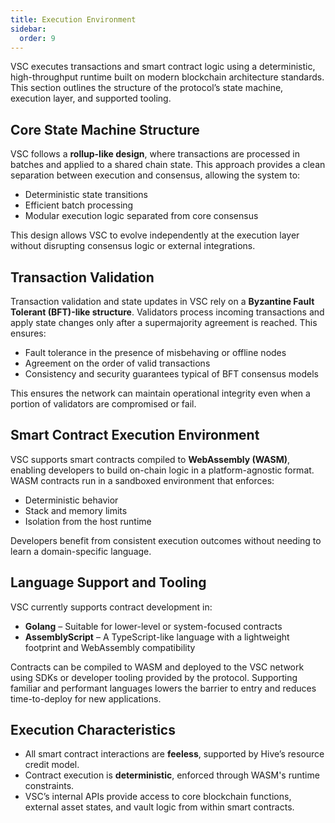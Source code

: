 ```yaml
---
title: Execution Environment
sidebar:
  order: 9
---
```



VSC executes transactions and smart contract logic using a deterministic, high-throughput runtime built on modern blockchain architecture standards. This section outlines the structure of the protocol’s state machine, execution layer, and supported tooling.

## Core State Machine Structure

VSC follows a **rollup-like design**, where transactions are processed in batches and applied to a shared chain state. This approach provides a clean separation between execution and consensus, allowing the system to:

- Deterministic state transitions  
- Efficient batch processing  
- Modular execution logic separated from core consensus


 This design allows VSC to evolve independently at the execution layer without disrupting consensus logic or external integrations.

## Transaction Validation

Transaction validation and state updates in VSC rely on a **Byzantine Fault Tolerant (BFT)-like structure**. Validators process incoming transactions and apply state changes only after a supermajority agreement is reached. This ensures:

- Fault tolerance in the presence of misbehaving or offline nodes  
- Agreement on the order of valid transactions
- Consistency and security guarantees typical of BFT consensus models

 This ensures the network can maintain operational integrity even when a portion of validators are compromised or fail.

## Smart Contract Execution Environment

VSC supports smart contracts compiled to **WebAssembly (WASM)**, enabling developers to build on-chain logic in a platform-agnostic format. WASM contracts run in a sandboxed environment that enforces:

- Deterministic behavior  
- Stack and memory limits  
- Isolation from the host runtime

 Developers benefit from consistent execution outcomes without needing to learn a domain-specific language.

## Language Support and Tooling

VSC currently supports contract development in:

- **Golang** – Suitable for lower-level or system-focused contracts  
- **AssemblyScript** – A TypeScript-like language with a lightweight footprint and WebAssembly compatibility  

Contracts can be compiled to WASM and deployed to the VSC network using SDKs or developer tooling provided by the protocol.
Supporting familiar and performant languages lowers the barrier to entry and reduces time-to-deploy for new applications.

## Execution Characteristics

- All smart contract interactions are **feeless**, supported by Hive’s resource credit model.  
- Contract execution is **deterministic**, enforced through WASM's runtime constraints.  
- VSC’s internal APIs provide access to core blockchain functions, external asset states, and vault logic from within smart contracts.


